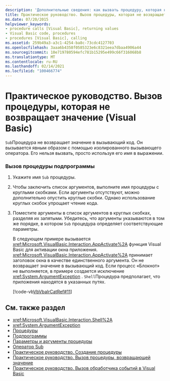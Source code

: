```yaml
---
description: 'Дополнительные сведения: как вызвать процедуру, которая не возвращает значение (Visual Basic).'
title: Практическое руководство. Вызов процедуры, которая не возвращает значение
ms.date: 07/20/2015
helpviewer_keywords:
- procedure calls [Visual Basic], returning values
- Visual Basic code, procedures
- procedures [Visual Basic], calling
ms.assetid: 259b49a3-a3c1-4254-ba8c-73cdc4127703
ms.openlocfilehash: 3aaa6b4358f0585323e6c8321eea7dbaa4906a44
ms.sourcegitcommit: 10e719780594efc781b15295e499c66f316068b8
ms.translationtype: MT
ms.contentlocale: ru-RU
ms.lasthandoff: 02/14/2021
ms.locfileid: "100466774"
---
```

# <a name="how-to-call-a-procedure-that-does-not-return-a-value-visual-basic"></a>Практическое руководство. Вызов процедуры, которая не возвращает значение (Visual Basic)

`Sub`Процедура не возвращает значение в вызывающий код. Он вызывается явным образом с помощью изолированного вызывающего оператора. Его нельзя вызвать, просто используя его имя в выражении.  
  
### <a name="to-call-a-sub-procedure"></a>Вызов процедуры подпрограммы  
  
1. Укажите имя `Sub` процедуры.  
  
2. Чтобы заключить список аргументов, выполните имя процедуры с круглыми скобками. Если аргументы отсутствуют, можно дополнительно опустить круглые скобки. Однако использование круглых скобок упрощает чтение кода.  
  
3. Поместите аргументы в список аргументов в круглых скобках, разделяя их запятыми. Убедитесь, что аргументы указываются в том же порядке, в котором `Sub` процедура определяет соответствующие параметры.  
  
     В следующем примере вызывается <xref:Microsoft.VisualBasic.Interaction.AppActivate%2A> функция Visual Basic для активации окна приложения. <xref:Microsoft.VisualBasic.Interaction.AppActivate%2A> принимает заголовок окна в качестве единственного аргумента. Он не возвращает значение в вызывающий код. Если процесс «Блокнот» не выполняется, в примере создается исключение <xref:System.ArgumentException> . `Shell`Процедура предполагает, что приложения находятся в указанных путях.  
  
     [!code-vb[VbVbalrCatRef#11](~/samples/snippets/visualbasic/VS_Snippets_VBCSharp/VbVbalrCatRef/VB/Class1.vb#11)]  
  
## <a name="see-also"></a>См. также раздел

- <xref:Microsoft.VisualBasic.Interaction.Shell%2A>
- <xref:System.ArgumentException>
- [Процедуры](./index.md)
- [Подпрограммы](./sub-procedures.md)
- [Параметры и аргументы процедуры](./procedure-parameters-and-arguments.md)
- [Оператор Sub](../../../language-reference/statements/sub-statement.md)
- [Практическое руководство. Создание процедуры](./how-to-create-a-procedure.md)
- [Практическое руководство. Вызов процедуры, возвращающей значение](./how-to-call-a-procedure-that-returns-a-value.md)
- [Практическое руководство. Вызов обработчика событий в Visual Basic](./how-to-call-an-event-handler.md)
